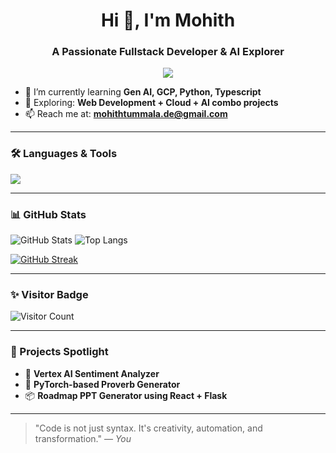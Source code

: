 <h1 align="center">Hi 👋, I'm Mohith</h1>
<h3 align="center">A Passionate Fullstack Developer & AI Explorer</h3>

<p align="center">
  <img src="https://readme-typing-svg.herokuapp.com/?lines=Fullstack+Developer;AI+Engineer+in+Progress;Cloud+&+DevOps+Learner;&center=true&width=380&height=45">
</p>

- 🌱 I’m currently learning **Gen AI, GCP, Python, Typescript**
- 🔭 Exploring: **Web Development + Cloud + AI combo projects**
- 📫 Reach me at: **mohithtummala.de@gmail.com**

---

### 🛠️ Languages & Tools

<p>
  <img src="https://skillicons.dev/icons?i=js,ts,react,py,flask,docker,gcp,firebase,linux,git,github,node," />
</p>

---

### 📊 GitHub Stats

![GitHub Stats](https://github-readme-stats.vercel.app/api?username=DevMohith&show_icons=true&theme=tokyonight)
![Top Langs](https://github-readme-stats.vercel.app/api/top-langs/?username=DevMohith&layout=compact&theme=tokyonight)


[![GitHub Streak](https://streak-stats.demolab.com?user=DevMohith&theme=tokyonight&hide_border=false)](https://git.io/streak-stats)

---

### ✨ Visitor Badge

![Visitor Count](https://komarev.com/ghpvc/?username=DevMohith&label=Profile%20views&color=0e75b6&style=flat)

---

### 🤖 Projects Spotlight

- 🚀 **Vertex AI Sentiment Analyzer**
- 🧠 **PyTorch-based Proverb Generator**
- 📦 **Roadmap PPT Generator using React + Flask**

---

> "Code is not just syntax. It's creativity, automation, and transformation." — *You*


